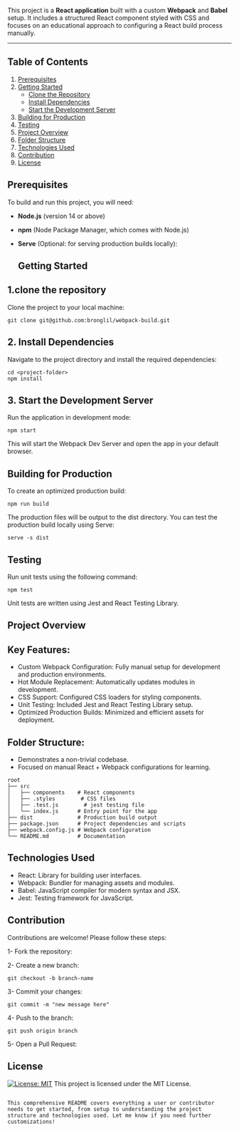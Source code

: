 This project is a **React application** built with a custom **Webpack** and **Babel** setup. It includes a structured React component styled with CSS and focuses on an educational approach to configuring a React build process manually.

---

## Table of Contents

1. [Prerequisites](#prerequisites)
2. [Getting Started](#getting-started)
   - [Clone the Repository](#1-clone-the-repository)
   - [Install Dependencies](#2-install-dependencies)
   - [Start the Development Server](#3-start-the-development-server)
3. [Building for Production](#building-for-production)
4. [Testing](#testing)
5. [Project Overview](#project-overview)
6. [Folder Structure](#folder-structure)
7. [Technologies Used](#technologies-used)
8. [Contribution](#contribution)
9. [License](#license)

## Prerequisites

To build and run this project, you will need:

- **Node.js** (version 14 or above)
- **npm** (Node Package Manager, which comes with Node.js)
- **Serve** (Optional: for serving production builds locally):

  ## Getting Started

## 1.clone the repository

Clone the project to your local machine:

```
git clone git@github.com:bronglil/webpack-build.git

```

## 2. Install Dependencies

Navigate to the project directory and install the required dependencies:

```
cd <project-folder>
npm install
```

## 3. Start the Development Server

Run the application in development mode:

```
npm start
```

This will start the Webpack Dev Server and open the app in your default browser.

## Building for Production

To create an optimized production build:

```
npm run build
```

The production files will be output to the dist directory.
You can test the production build locally using Serve:

```
serve -s dist
```

## Testing

Run unit tests using the following command:

```
npm test
```

Unit tests are written using Jest and React Testing Library.

## Project Overview

## Key Features:

- Custom Webpack Configuration: Fully manual setup for development and production environments.
- Hot Module Replacement: Automatically updates modules in development.
- CSS Support: Configured CSS loaders for styling components.
- Unit Testing: Included Jest and React Testing Library setup.
- Optimized Production Builds: Minimized and efficient assets for deployment.

## Folder Structure:

- Demonstrates a non-trivial codebase.
- Focused on manual React + Webpack configurations for learning.

```
root
├── src
│   ├── components    # React components
│   ├── .styles        # CSS files
│   ├── .test.js        # jest testing file
│   └── index.js      # Entry point for the app
├── dist              # Production build output
├── package.json      # Project dependencies and scripts
├── webpack.config.js # Webpack configuration
└── README.md         # Documentation
```

## Technologies Used

- React: Library for building user interfaces.
- Webpack: Bundler for managing assets and modules.
- Babel: JavaScript compiler for modern syntax and JSX.
- Jest: Testing framework for JavaScript.

</hr>

## Contribution

Contributions are welcome! Please follow these steps:

1- Fork the repository:

2- Create a new branch:

```
git checkout -b branch-name
```

3- Commit your changes:

```
git commit -m "new message here"
```

4- Push to the branch:

```
git push origin branch
```

5- Open a Pull Request:

## License

[![License: MIT](https://img.shields.io/badge/License-MIT-yellow.svg)](https://opensource.org/licenses/MIT)
This project is licensed under the MIT License.

```

This comprehensive README covers everything a user or contributor needs to get started, from setup to understanding the project structure and technologies used. Let me know if you need further customizations!
```
